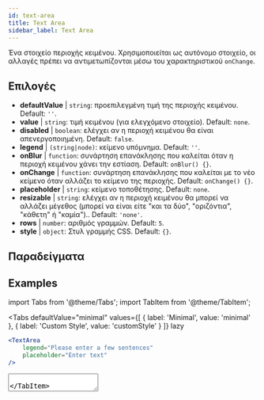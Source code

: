 ```yaml
---
id: text-area
title: Text Area
sidebar_label: Text Area
---
```


Ένα στοιχείο περιοχής κειμένου. Χρησιμοποιείται ως αυτόνομο στοιχείο, οι αλλαγές πρέπει να αντιμετωπίζονται μέσω του χαρακτηριστικού `onChange`.

## Επιλογές

* __defaultValue__ | `string`: προεπιλεγμένη τιμή της περιοχής κειμένου. Default: `''`.
* __value__ | `string`: τιμή κειμένου (για ελεγχόμενο στοιχείο). Default: `none`.
* __disabled__ | `boolean`: ελέγχει αν η περιοχή κειμένου θα είναι απενεργοποιημένη. Default: `false`.
* __legend__ | `(string|node)`: κείμενο υπόμνημα. Default: `''`.
* __onBlur__ | `function`: συνάρτηση επανάκλησης που καλείται όταν η περιοχή κειμένου χάνει την εστίαση. Default: `onBlur() {}`.
* __onChange__ | `function`: συνάρτηση επανάκλησης που καλείται με το νέο κείμενο όταν αλλάζει το κείμενο της περιοχής. Default: `onChange() {}`.
* __placeholder__ | `string`: κείμενο τοποθέτησης. Default: `none`.
* __resizable__ | `string`: ελέγχει αν η περιοχή κειμένου θα μπορεί να αλλάζει μέγεθος (μπορεί να είναι είτε "και τα δύο", "οριζόντια", "κάθετη" ή "καμία").. Default: `'none'`.
* __rows__ | `number`: αριθμός γραμμών. Default: `5`.
* __style__ | `object`: Στυλ γραμμής CSS. Default: `{}`.


## Παραδείγματα

## Examples

import Tabs from '@theme/Tabs';
import TabItem from '@theme/TabItem';

<Tabs
    defaultValue="minimal"
    values={[
        { label: 'Minimal', value: 'minimal' },
        { label: 'Custom Style', value: 'customStyle' }
    ]}
    lazy
>

<TabItem value="minimal">

```jsx live
<TextArea
    legend="Please enter a few sentences"
    placeholder="Enter text"
/>
```

</TabItem>

<TabItem value="customStyle">

<TextArea
    legend="Please enter a few sentences"
    placeholder="Enter text"
    style={{
        fontSize: 33,
        fontFamily: 'Georgia', 
        boxShadow: '0 0 4px black',
        background: 'rgb(238,174,202)', 
        background: 'radial-gradient(circle, rgba(255, 255, 0, 0.3) 44%, white 100%)' 
    }}
/>

</TabItem>

</Tabs>
